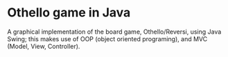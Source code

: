 # Othello game in Java
A graphical implementation of the board game, Othello/Reversi, using Java Swing; this makes use of OOP (object oriented programing), and MVC (Model, View, Controller).
